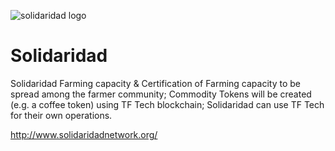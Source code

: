 ![solidaridad logo](/ecosystem/img/solidaridad-logo.jpg)


# Solidaridad

Solidaridad
Farming capacity & Certification of Farming capacity to be spread among the farmer community;
Commodity Tokens will be created (e.g. a coffee token) using TF Tech blockchain;
Solidaridad can use TF Tech for their own operations.

http://www.solidaridadnetwork.org/